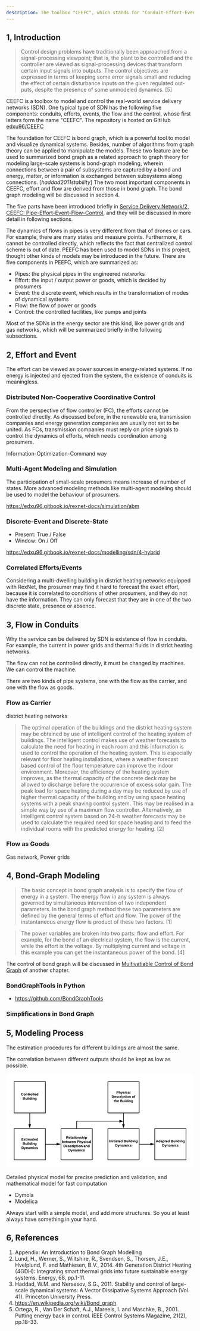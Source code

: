 ```yaml
---
description: The toolbox "CEEFC", which stands for "Conduit-Effort-Event-Flow-Control" can be used to model and control real-world service delivery networks.
---
```


## 1, Introduction

> Control design problems have traditionally been approached from a signal-processing viewpoint; that is, the plant to be controlled and the controller are viewed as signal-processing devices that transform certain input signals into outputs. The control objectives are expressed in terms of keeping some error signals small and reducing the effect of certain disturbance inputs on the given regulated out- puts, despite the presence of some unmodeled dynamics. [5]

CEEFC is a toolbox to model and control the real-world service delivery networks (SDN). One typical type of SDN has the following five components: conduits, efforts, events, the flow and the control, whose first letters form the name "CEEFC". The repository is hosted on GitHub [edxu96/CEEFC]()

The foundation for CEEFC is bond graph, which is a powerful tool to model and visualize dynamical systems. Besides, number of algorithms from graph theory can be applied to manipulate the models. These two feature are be used to summarized bond graph as a related approach to graph theory for modeling large-scale systems is bond-graph modeling, wherein connections between a pair of subsystems are captured by a bond and energy, matter, or information is exchanged between subsystems along connections. [_haddad2011stability_] The two most important components in CEEFC, effort and flow are derived from those in bond graph. The bond graph modeling will be discussed in section 4.

The five parts have been introduced briefly in [Service Delivery Network/2, CEEFC: Pipe-Effort-Event-Flow-Control](https://edxu96.gitbook.io/rexnet-docs/model/sdn#2-CEEFC-pipe-effort-event-flow-control), and they will be discussed in more detail in following sections.

The dynamics of flows in pipes is very different from that of drones or cars. For example, there are many states and measure points. Furthermore, it cannot be controlled directly, which reflects the fact that centralized control scheme is out of date. PEEFC has been used to model SDNs in this project, thought other kinds of models may be introduced in the future. There are five components in PEEFC, which are summarized as:

- Pipes: the physical pipes in the engineered networks
- Effort: the input / output power or goods, which is decided by prosumers
- Event: the discrete event, which results in the transformation of modes of dynamical systems
- Flow: the flow of power or goods
- Control: the controlled facilities, like pumps and joints

Most of the SDNs in the energy sector are this kind, like power grids and gas networks, which will be summarized briefly in the following subsections.

## 2, Effort and Event

The effort can be viewed as power sources in energy-related systems. If no energy is injected and ejected from the system, the existence of conduits is meaningless.

### Distributed Non-Cooperative Coordinative Control

From the perspective of flow controller (FC), the efforts cannot be controlled directly. As discussed before, in the renewable era, transmission companies and energy generation companies are usually not set to be united. As FCs, transmission companies must reply on price signals to control the dynamics of efforts, which needs coordination among prosumers.

Information-Optimization-Command way

### Multi-Agent Modeling and Simulation

The participation of small-scale prosumers means increase of number of states. More advanced modeling methods like multi-agent modeling should be used to model the behaviour of prosumers.

https://edxu96.gitbook.io/rexnet-docs/simulation/abm

### Discrete-Event and Discrete-State

- Present: True / False
- Window: On / Off

https://edxu96.gitbook.io/rexnet-docs/modelling/sdn/4-hybrid

### Correlated Efforts/Events

Considering a multi-dwelling building in district heating networks equipped with RexNet, the prosumer may find it hard to forecast the exact effort, because it is correlated to conditions of other prosumers, and they do not have the information. They can only forecast that they are in one of the two discrete state, presence or absence.

## 3, Flow in Conduits

Why the service can be delivered by SDN is existence of flow in conduits. For example, the current in power grids and thermal fluids in district heating networks.

The flow can not be controlled directly, it must be changed by machines. We can control the machine.

There are two kinds of pipe systems, one with the flow as the carrier, and one with the flow as goods.

### Flow as Carrier

district heating networks

> The optimal operation of the buildings and the district heating system may be obtained by use of intelligent control of the heating system of buildings. The intelligent control makes use of weather forecasts to calculate the need for heating in each room and this information is used to control the operation of the heating system. This is especially relevant for floor heating installations, where a weather forecast based control of the floor temperature can improve the indoor environment. Moreover, the efficiency of the heating system improves, as the thermal capacity of the concrete deck may be allowed to discharge before the occurrence of excess solar gain. The peak load for space heating during a day may be reduced by use of higher thermal capacity of the building and by using space heating systems with a peak shaving control system. This may be realised in a simple way by use of a maximum flow controller. Alternatively, an intelligent control system based on 24-h weather forecasts may be used to calculate the required need for space heating and to feed the individual rooms with the predicted energy for heating. [2]

### Flow as Goods

Gas network, Power grids

## 4, Bond-Graph Modeling

> The basic concept in bond graph analysis is to specify the flow of energy in a system. The energy flow in any system is always governed by simultaneous intervention of two independent parameters. In the bond graph method these two parameters are defined by the general terms of effort and flow. The power of the instantaneous energy flow is product of these two factors. [1]

> The power variables are broken into two parts: flow and effort. For example, for the bond of an electrical system, the flow is the current, while the effort is the voltage. By multiplying current and voltage in this example you can get the instantaneous power of the bond. [4]

The control of bond graph will be discussed in [Multivatiable Control of Bond Graph](https://edxu96.gitbook.io/rexnet-docs/model/sdn/3-control#4-multivariable-control-of-bond-graph) of another chapter.

### BondGraphTools in Python

- <https://github.com/BondGraphTools>

### Simplifications in Bond Graph

## 5, Modeling Process

The estimation procedures for different buildings are almost the same.

The correlation between different outputs should be kept as low as possible.

![](../images/SDN_7.png)

Detailed physical model for precise prediction and validation, and mathematical model for fast computation

- Dymola
- Modelica

Always start with a simple model, and add more structures. So you at least always have something in your hand.

## 6, References

1. Appendix: An Introduction to Bond Graph Modelling
2. Lund, H., Werner, S., Wiltshire, R., Svendsen, S., Thorsen, J.E., Hvelplund, F. and Mathiesen, B.V., 2014. 4th Generation District Heating (4GDH): Integrating smart thermal grids into future sustainable energy systems. Energy, 68, pp.1-11.
3. Haddad, W.M. and Nersesov, S.G., 2011. Stability and control of large-scale dynamical systems: A Vector Dissipative Systems Approach (Vol. 41). Princeton University Press.
4. <https://en.wikipedia.org/wiki/Bond_graph>
5. Ortega, R., Van Der Schaft, A.J., Mareels, I. and Maschke, B., 2001. Putting energy back in control. IEEE Control Systems Magazine, 21(2), pp.18-33.
